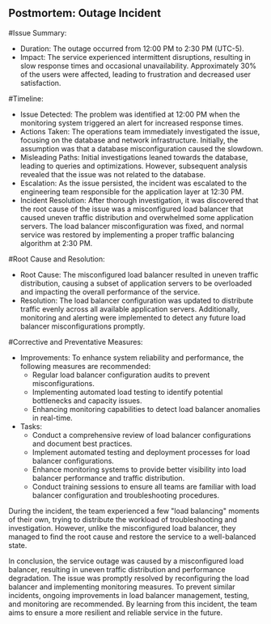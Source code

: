 ## Postmortem: Outage Incident

#Issue Summary:
- Duration: The outage occurred from 12:00 PM to 2:30 PM (UTC-5).
- Impact: The service experienced intermittent disruptions, resulting in slow response times and occasional unavailability. Approximately 30% of the users were affected, leading to frustration and decreased user satisfaction.

#Timeline:
- Issue Detected: The problem was identified at 12:00 PM when the monitoring system triggered an alert for increased response times.
- Actions Taken: The operations team immediately investigated the issue, focusing on the database and network infrastructure. Initially, the assumption was that a database misconfiguration caused the slowdown.
- Misleading Paths: Initial investigations leaned towards the database, leading to queries and optimizations. However, subsequent analysis revealed that the issue was not related to the database.
- Escalation: As the issue persisted, the incident was escalated to the engineering team responsible for the application layer at 12:30 PM.
- Incident Resolution: After thorough investigation, it was discovered that the root cause of the issue was a misconfigured load balancer that caused uneven traffic distribution and overwhelmed some application servers. The load balancer misconfiguration was fixed, and normal service was restored by implementing a proper traffic balancing algorithm at 2:30 PM.

#Root Cause and Resolution:
- Root Cause: The misconfigured load balancer resulted in uneven traffic distribution, causing a subset of application servers to be overloaded and impacting the overall performance of the service.
- Resolution: The load balancer configuration was updated to distribute traffic evenly across all available application servers. Additionally, monitoring and alerting were implemented to detect any future load balancer misconfigurations promptly.

#Corrective and Preventative Measures:
- Improvements: To enhance system reliability and performance, the following measures are recommended:
  - Regular load balancer configuration audits to prevent misconfigurations.
  - Implementing automated load testing to identify potential bottlenecks and capacity issues.
  - Enhancing monitoring capabilities to detect load balancer anomalies in real-time.
- Tasks:
  - Conduct a comprehensive review of load balancer configurations and document best practices.
  - Implement automated testing and deployment processes for load balancer configurations.
  - Enhance monitoring systems to provide better visibility into load balancer performance and traffic distribution.
  - Conduct training sessions to ensure all teams are familiar with load balancer configuration and troubleshooting procedures.

During the incident, the team experienced a few "load balancing" moments of their own, trying to distribute the workload of troubleshooting and investigation. However, unlike the misconfigured load balancer, they managed to find the root cause and restore the service to a well-balanced state.

In conclusion, the service outage was caused by a misconfigured load balancer, resulting in uneven traffic distribution and performance degradation. The issue was promptly resolved by reconfiguring the load balancer and implementing monitoring measures. To prevent similar incidents, ongoing improvements in load balancer management, testing, and monitoring are recommended. By learning from this incident, the team aims to ensure a more resilient and reliable service in the future.
